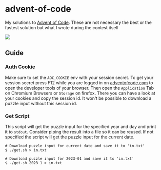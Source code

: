 # advent-of-code

My solutions to [Advent of Code](https://adventofcode.com/).
These are not necessary the best or the fastest solution but what I wrote during the contest itself

![](https://img.shields.io/badge/Advent%20of%20Code%202023-1/25-thistle?style=for-the-badge)&nbsp;

## Guide

### Auth Cookie

Make sure to set the `AOC_COOKIE` env with your session secret.
To get your session secret press F12 while you are logged in on [adventofcode.com](https://adventofcode.com/) to open the developer tools of your browser.
Then open the `Application` Tab on Chromium Browsers or `Storage` on firefox. There you can have a look at your cookies and copy the session id.
It won't be possible to download a puzzle input without this session id.

### Get Script

This script will get the puzzle input for the specified year and day and print it to `stdout`.
Consider piping the result into a file so it can be reused.
If not specified the script will get the puzzle input for the current date.

```shell
# Download puzzle input for current date and save it to 'in.txt'
$ ./get.sh > in.txt

# Download puzzle input for 2023-01 and save it to 'in.txt'
$ ./get.sh 2023 1 > in.txt
```
